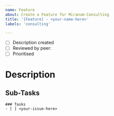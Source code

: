 ```yaml
---
name: Feature
about: Create a Feature for Miranum-Consulting 
title: '[Feature] - <your-name-here>'
labels: 'consulting'

---
```


- [ ] Description created
- [ ] Reviewed by peer: <tag-person-here>
- [ ] Prioritised

# Description
<!-- Describe the Feature -->

## Sub-Tasks
<!-- Please list the required subtasks for this feature here --> 
```[tasklist]
### Tasks
- [ ] <your-issue-here>
```
